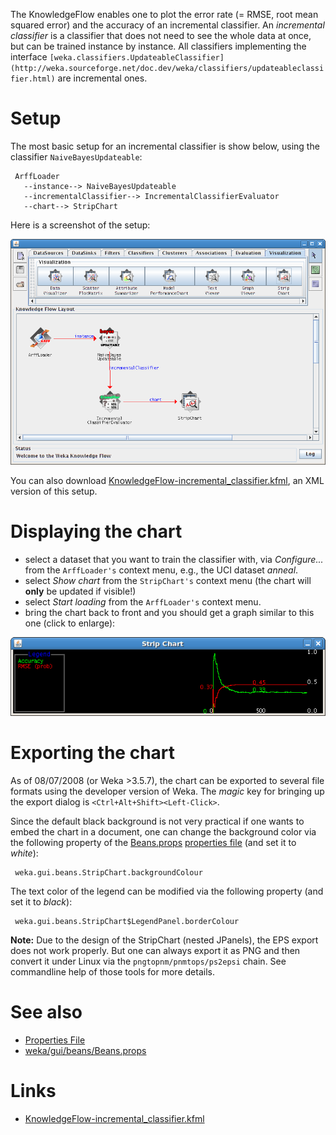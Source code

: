 The KnowledgeFlow enables one to plot the error rate (= RMSE, root mean squared error) and the accuracy of an incremental classifier. An *incremental classifier* is a classifier that does not need to see the whole data at once, but can be trained instance by instance. All classifiers implementing the interface `[weka.classifiers.UpdateableClassifier](http://weka.sourceforge.net/doc.dev/weka/classifiers/updateableclassifier.html)` are incremental ones.

# Setup
The most basic setup for an incremental classifier is show below, using the classifier `NaiveBayesUpdateable`:

```text
 ArffLoader
   --instance--> NaiveBayesUpdateable
   --incrementalClassifier--> IncrementalClassifierEvaluator
   --chart--> StripChart
```
Here is a screenshot of the setup:


![Screenshot](../img/KnowledgeFlow-incremental_classifier-Setup.png)

You can also download [KnowledgeFlow-incremental_classifier.kfml](../files/KnowledgeFlow-incremental_classifier.kfml), an XML version of this setup.

# Displaying the chart
* select a dataset that you want to train the classifier with, via *Configure...* from the `ArffLoader's` context menu, e.g., the UCI dataset *anneal*.
* select *Show chart* from the `StripChart's` context menu (the chart will **only** be updated if visible!)
* select *Start loading* from the `ArffLoader's` context menu.
* bring the chart back to front and you should get a graph similar to this one (click to enlarge):


![Screenshot](../img/KnowledgeFlow-incremental_classifier-StripChart.png)

# Exporting the chart
As of 08/07/2008 (or Weka >3.5.7), the chart can be exported to several file formats using the developer version of Weka. The *magic* key for bringing up the export dialog is `<Ctrl+Alt+Shift><Left-Click>`.

Since the default black background is not very practical if one wants to embed the chart in a document, one can change the background color via the following property of the [Beans.props](../weka_gui_beans_beans.props.md) [properties file](../properties_file.md) (and set it to *white*):

```text
 weka.gui.beans.StripChart.backgroundColour
```
The text color of the legend can be modified via the following property (and set it to *black*):

```text
 weka.gui.beans.StripChart$LegendPanel.borderColour
```
**Note:** Due to the design of the StripChart (nested JPanels), the EPS export does not work properly. But one can always export it as PNG and then convert it under Linux via the `pngtopnm/pnmtops/ps2epsi` chain. See commandline help of those tools for more details.

# See also
* [Properties File](../properties_file.md)
* [weka/gui/beans/Beans.props](../weka_gui_beans_beans.props.md)

# Links
* [KnowledgeFlow-incremental_classifier.kfml](../files/KnowledgeFlow-incremental_classifier.kfml)
